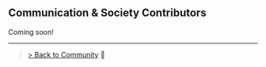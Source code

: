 ## Communication & Society Contributors
Coming soon!

---

> <a href="/community/">> Back to Community</a> :high_brightness:
